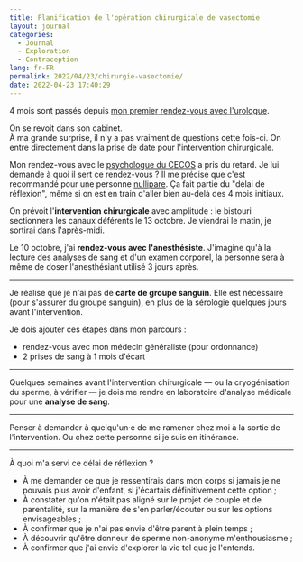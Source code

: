 ```yaml
---
title: Planification de l'opération chirurgicale de vasectomie
layout: journal
categories:
  - Journal
  - Exploration
  - Contraception
lang: fr-FR
permalink: 2022/04/23/chirurgie-vasectomie/
date: 2022-04-23 17:40:29
---
```


4 mois sont passés depuis [mon premier rendez-vous avec l'urologue](/2021/12/29/vasectomie/).

On se revoit dans son cabinet.\
À ma grande surprise, il n'y a pas vraiment de questions cette fois-ci. On entre directement dans la prise de date pour l'intervention chirurgicale.

Mon rendez-vous avec le [psychologue du CECOS](/2022/01/10/rendez-vous-psychologue-cecos/) a pris du retard. Je lui demande à quoi il sert ce rendez-vous ? Il me précise que c'est recommandé pour une personne [nullipare](https://fr.wiktionary.org/wiki/nullipare). Ça fait partie du "délai de réflexion", même si on est en train d'aller bien au-delà des 4 mois initiaux.

On prévoit l'**intervention chirurgicale** avec amplitude : le bistouri sectionnera les canaux déférents le 13 octobre. Je viendrai le matin, je sortirai dans l'après-midi.

Le 10 octobre, j'ai **rendez-vous avec l'anesthésiste**. J'imagine qu'à la lecture des analyses de sang et d'un examen corporel, la personne sera à même de doser l'anesthésiant utilisé 3 jours après.

---

Je réalise que je n'ai pas de **carte de groupe sanguin**.
Elle est nécessaire (pour s'assurer du groupe sanguin), en plus de la sérologie quelques jours avant l'intervention.

Je dois ajouter ces étapes dans mon parcours :
- rendez-vous avec mon médecin généraliste (pour ordonnance)
- 2 prises de sang à 1 mois d'écart

---

Quelques semaines avant l'intervention chirurgicale — ou la cryogénisation du sperme, à vérifier — je dois me rendre en laboratoire d'analyse médicale pour une **analyse de sang**.

---

Penser à demander à quelqu'un·e de me ramener chez moi à la sortie de l'intervention. Ou chez cette personne si je suis en itinérance.

---

À quoi m'a servi ce délai de réflexion ?

- À me demander ce que je ressentirais dans mon corps si jamais je ne pouvais plus avoir d'enfant, si j'écartais définitivement cette option ;
- À constater qu'on n'était pas aligné sur le projet de couple et de parentalité, sur la manière de s'en parler/écouter ou sur les options envisageables ;
- À confirmer que je n'ai pas envie d'être parent à plein temps ;
- À découvrir qu'être donneur de sperme non-anonyme m'enthousiasme ;
- À confirmer que j'ai envie d'explorer la vie tel que je l'entends.
